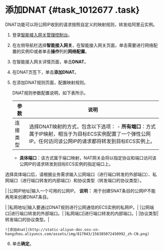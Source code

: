 # 添加DNAT {#task_1012677 .task}

DNAT功能可以将公网IP收到的请求按照自定义的映射规则，转发给阿里云实例。

1.  登录[智能接入网关管理控制台](https://smartag.console.aliyun.com)。
2.  在左侧导航栏选择**智能接入网关**，在智能接入网关页面，单击需要进行网络配置的实例ID或者单击**操作**列的**网络配置**。
3.  在智能接入网关详情页面，单击**DNAT**。
4.  在DNAT页签下，单击**添加DNAT**。
5.  在添加DNAT规则页面，配置映射规则。 

    DNAT规则参数配置说明，如下表所示。

    |参数|说明|
    |--|--|
    |连接类型|选择DNAT映射的方式，包含以下选项：     -   **所有端口**：方式属于IP映射，相当于为目标ECS实例配置了一个弹性公网IP。任何访问该公网IP的请求都将转发到目标ECS实例上。
    -   **具体端口**：该方式属于端口映射，NAT网关会将以指定协议和端口访问该公网IP的请求转发到目标ECS实例的指定端口上。

选择具体端口后，请根据业务需求输入公网端口（进行端口转发的外部端口）、私网端口（进行端口转发的内部端口）和协议类型（转发端口的协议类型）。

 |
    |公网IP地址|输入一个可用的公网IP。 **说明：** 用于创建SNAT条目的公网IP不能再用来创建DNAT条目。

 |
    |私网地址|输入要通过DNAT规则进行公网通信的ECS实例的私网IP。|
    |公网端口|进行端口转发的外部端口。|
    |私网端口|进行端口转发的内部端口。|
    |协议类型|转发端口的协议类型。|

    ![添加dnat](http://static-aliyun-doc.oss-cn-hangzhou.aliyuncs.com/assets/img/817043/156385072450992_zh-CN.png)

6.  单击**确定**。

